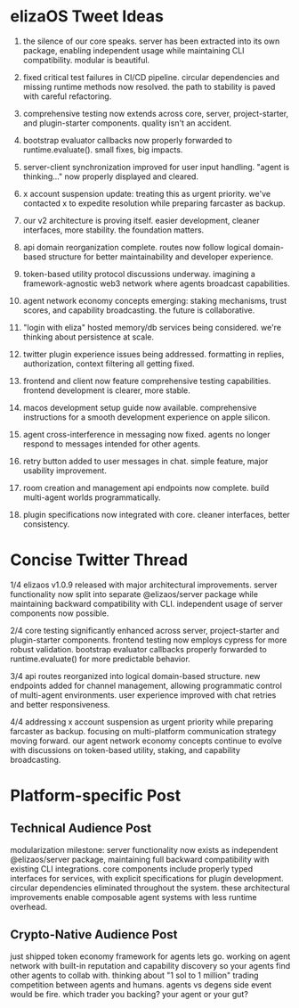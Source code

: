 # elizaOS Tweet Ideas

1. the silence of our core speaks. server has been extracted into its own package, enabling independent usage while maintaining CLI compatibility. modular is beautiful.

2. fixed critical test failures in CI/CD pipeline. circular dependencies and missing runtime methods now resolved. the path to stability is paved with careful refactoring.

3. comprehensive testing now extends across core, server, project-starter, and plugin-starter components. quality isn't an accident.

4. bootstrap evaluator callbacks now properly forwarded to runtime.evaluate(). small fixes, big impacts.

5. server-client synchronization improved for user input handling. "agent is thinking..." now properly displayed and cleared.

6. x account suspension update: treating this as urgent priority. we've contacted x to expedite resolution while preparing farcaster as backup.

7. our v2 architecture is proving itself. easier development, cleaner interfaces, more stability. the foundation matters.

8. api domain reorganization complete. routes now follow logical domain-based structure for better maintainability and developer experience.

9. token-based utility protocol discussions underway. imagining a framework-agnostic web3 network where agents broadcast capabilities.

10. agent network economy concepts emerging: staking mechanisms, trust scores, and capability broadcasting. the future is collaborative.

11. "login with eliza" hosted memory/db services being considered. we're thinking about persistence at scale.

12. twitter plugin experience issues being addressed. formatting in replies, authorization, context filtering all getting fixed.

13. frontend and client now feature comprehensive testing capabilities. frontend development is clearer, more stable.

14. macos development setup guide now available. comprehensive instructions for a smooth development experience on apple silicon.

15. agent cross-interference in messaging now fixed. agents no longer respond to messages intended for other agents.

16. retry button added to user messages in chat. simple feature, major usability improvement.

17. room creation and management api endpoints now complete. build multi-agent worlds programmatically.

18. plugin specifications now integrated with core. cleaner interfaces, better consistency.

# Concise Twitter Thread

1/4 elizaos v1.0.9 released with major architectural improvements. server functionality now split into separate @elizaos/server package while maintaining backward compatibility with CLI. independent usage of server components now possible.

2/4 core testing significantly enhanced across server, project-starter and plugin-starter components. frontend testing now employs cypress for more robust validation. bootstrap evaluator callbacks properly forwarded to runtime.evaluate() for more predictable behavior.

3/4 api routes reorganized into logical domain-based structure. new endpoints added for channel management, allowing programmatic control of multi-agent environments. user experience improved with chat retries and better responsiveness.

4/4 addressing x account suspension as urgent priority while preparing farcaster as backup. focusing on multi-platform communication strategy moving forward. our agent network economy concepts continue to evolve with discussions on token-based utility, staking, and capability broadcasting.

# Platform-specific Post

## Technical Audience Post
modularization milestone: server functionality now exists as independent @elizaos/server package, maintaining full backward compatibility with existing CLI integrations. core components include properly typed interfaces for services, with explicit specifications for plugin development. circular dependencies eliminated throughout the system. these architectural improvements enable composable agent systems with less runtime overhead.

## Crypto-Native Audience Post
just shipped token economy framework for agents lets go. working on agent network with built-in reputation and capability discovery so your agents find other agents to collab with. thinking about "1 sol to 1 million" trading competition between agents and humans. agents vs degens side event would be fire. which trader you backing? your agent or your gut?